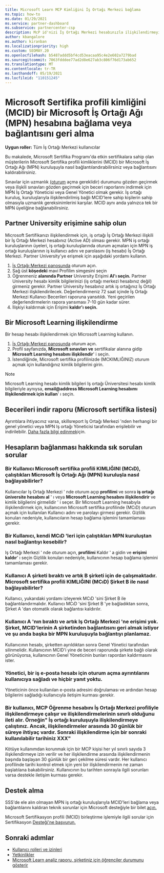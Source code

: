 ```yaml
---
title: Microsoft Learn MCP Kimliğini İş Ortağı Merkezi bağlama
ms.topic: how-to
ms.date: 01/29/2021
ms.service: partner-dashboard
ms.subservice: partnercenter-csp
description: McP id'nizi İş Ortağı Merkezi hesabınızla ilişkilendirmeyi öğrenin. Böylece, şirket yetkinliğe yönelik olarak benimsilen eğitim ve öğrenme yollarını görebilir.
author: kbangalore
ms.author: kiranban
ms.localizationpriority: high
ms.custom: SEOMAY.20
ms.openlocfilehash: b5487addd5bf4cd53eacaa95c4e2e602a7279bad
ms.sourcegitcommit: 7063fdddee77ad2d8e627ab3c806f76d173ab652
ms.translationtype: MT
ms.contentlocale: tr-TR
ms.lasthandoff: 05/19/2021
ms.locfileid: "110151245"
---
```

# <a name="link-or-unlink-a-microsoft-certification-profile-id-mcid-to-a-microsoft-partner-network-mpn-account"></a>Microsoft Sertifika profili kimliğini (MCID) bir Microsoft İş Ortağı Ağı (MPN) hesabına bağlama veya bağlantısını geri alma

**Uygun roller:** Tüm İş Ortağı Merkezi kullanıcılar

Bu makalede, Microsoft Sertifika Programı'da etkin sertifikalara sahip olan müşterilerin Microsoft Sertifika profili kimliklerini (MCID) bir Microsoft İş Ortağı Ağı (MPN) kuruluşuyla nasıl bağlantılandırabilirsiniz veya bağlantısını kaldırabilirsiniz.

Sınavlar için uzmanlık [(oturum](https://partner.microsoft.com/pcv/partnership/competencies) açma gereklidir) durumunu gözden geçirmek veya ilişkili sınavları gözden geçirmek için beceri raporlarını indirmek için MPN İş Ortağı Yöneticisi veya Genel Yönetici olmak gerekir. İş ortağı kuruluş, kuruluşlarıyla ilişkilendirilmiş bağlı MCID'lere sahip kişilerin sahip olmasıyla uzmanlık gereksinimlerini karşılar. MCID aynı anda yalnızca tek bir MPN üyeliğine bağlanabilirsiniz.

## <a name="get-partner-university-access"></a>Partner University erişimine sahip olun

Microsoft Sertifikanızı ilişkilendirmek için, iş ortağı İş Ortağı Merkezi ilişkili bir İş Ortağı Merkezi hesabınız (Active AD) olması gerekir. MPN iş ortağı kuruluşlarının üyeleri, iş ortağı kuruluşlarında oturum açmaları için MPN iş ortağı kuruluşlarının iş kullanıcı adını ve parolasını (iş hesabı) İş Ortağı Merkezi.
Partner University'ye erişmek için aşağıdaki yordamı kullanın.

1. [İş Ortağı Merkezi panosunda](https://partner.microsoft.com/dashboard/) oturum açın.
2. Sağ üst **köşedeki** mavi Profilim simgesini seçin
3. Öğrenmeniz **alanında Partner** University Erişimi **Al'ı seçin.** Partner University hesabı kimlik bilgilerinizi (iş ortağı merkezi hesabınız değil) girmeniz gerekir. Partner University hesabınız artık iş ortağınız İş Ortağı Merkezi ilişkilendirilecek. Değerlendirmeniz 72 saat içinde İş Ortağı Merkezi Kullanıcı Becerileri raporuna yansıtıldı. Yeni geçirilen değerlendirmelerin rapora yansıması 7-10 gün kadar sürer.
4. İlişkiyi kaldırmak için Erişimi **kaldır'ı seçin.**

## <a name="associate-a-microsoft-learning-account"></a>Bir Microsoft Learning ilişkilendirme

Bir hesap hesabı ilişkilendirmek için Microsoft Learning kullanın. 

1. [İş Ortağı Merkezi panosunda](https://partner.microsoft.com/dashboard/) oturum açın.
2. Profil sayfanızda, **Microsoft sınavları ve** sertifikalar alanına gidip **Microsoft Learning hesabını ilişkilendir**' i seçin.
3. İstendiğinde, Microsoft sertifika profilinizde (MCKIMLIĞINIZ) oturum açmak için kullandığınız kimlik bilgilerini girin.

>[!NOTE]
>Microsoft Learning hesabı kimlik bilgileri Iş ortağı Üniversitesi hesabı kimlik bilgileriyle aynıysa, **email@address Microsoft Learning hesabımı Ilişkilendirmek için kullan**' ı seçin.

## <a name="download-skills-report-microsoft-certification-list"></a>Becerileri indir raporu (Microsoft sertifika listesi)
Ayrıntılara ihtiyacınız varsa, skillsreport Iş Ortağı Merkezi 'nden herhangi bir genel yönetici veya MPN Iş ortağı Yöneticisi tarafından erişilebilir ve indirilebilir. [Daha fazla bilgi edinmek](./mpn-skills-report.md#view-skills-report-data)için.


## <a name="frequently-asked-questions-about-linking-accounts"></a>Hesapların bağlanması hakkında sık sorulan sorular

### <a name="how-can-a-user-link-their-microsoft-certification-profile-id-mcid-with-the-microsoft-partner-network-mpn-organization-they-work-for"></a>Bir Kullanıcı Microsoft sertifika profili KIMLIĞINI (MCıD), çalıştıkları Microsoft İş Ortağı Ağı (MPN) kuruluşla nasıl bağlayabilirler?

Kullanıcılar Iş Ortağı Merkezi ' nde oturum açıp **profilimi** ve sonra **iş ortağı üniversite hesabını al** ' ı veya **Microsoft Learning hesabını ilişkilendirir** ve kimlik bilgilerini girmelidir ' i seçer. Bir Microsoft Learning hesabıyla ilişkilendirmek için, kullanıcının Microsoft sertifika profilinde (MCıD) oturum açmak için kullanılan Kullanıcı adını ve parolayı girmesi gerekir. Gizlilik konuları nedeniyle, kullanıcıların hesap bağlama işlemini tamamlaması gerekir.  

### <a name="how-can-a-user-unlink-their-mcid-from-the-mpn-organization-they-work-for"></a>Bir Kullanıcı, kendi MCıD 'leri için çalıştıkları MPN kuruluştan nasıl bağlantıyı kesebilir?

Iş Ortağı Merkezi ' nde oturum açın, **profilimi** Kaldır ' a gidin ve **erişimi kaldır**' ı seçin Gizlilik konuları nedeniyle, kullanıcının hesap bağlama işlemini tamamlaması gerekir.

### <a name="the-user-left-company-a-and-now-works-for-company-b-how-can-they-link-their-microsoft-certification-profile-id-mcid-with-company-b"></a>Kullanıcı A şirketi bıraktı ve artık B şirketi için de çalışmaktadır. Microsoft sertifika profili KIMLIĞINI (MCıD) Şirket B ile nasıl bağlayabilirler?

Kullanıcı, yukarıdaki yordamı izleyerek MCıD 'sini Şirket B ile bağlantılandırmalıdır. Kullanıcı MCıD 'sini Şirket B 'ye bağladıktan sonra, Şirket A 'dan otomatik olarak bağlantısı kaldırılır.

### <a name="the-user-left-company-a-and-no-longer-has-access-to-partner-center-they-want-to-unlink-their-mcid-from-company-a-and-are-not-planning-to-link-it-with-another-mpn-organization-at-the-moment"></a>Kullanıcı A 'nın bıraktı ve artık Iş Ortağı Merkezi 'ne erişimi yok. Şirket, MCID'lerinin A şirketinden bağlantısını geri almak istiyor ve şu anda başka bir MPN kuruluşuyla bağlantıyı planlamaz.

Kullanıcının hesabı, şirketten ayrıldıktan sonra Genel Yönetici tarafından silinmelidir. Kullanıcının MCID'i yine de beceri raporunda şirkete bağlı olarak görünüyorsa, kullanıcının Genel Yöneticinin bunları rapordan kaldırmasını ister.

### <a name="the-admin-provided-sign-in-details-for-a-work-email-account-to-a-user-and-they-have-had-no-response"></a>Yönetici, bir iş e-posta hesabı için oturum açma ayrıntılarını kullanıcıya sağladı ve hiçbir yanıt yoktu.

Yöneticinin önce kullanılan e-posta adresini doğrulaması ve ardından hesap bilgilerini sağladığı kullanıcıyla iletişim kurması gerekir.

### <a name="a-user-tries-to-associate-their-mcp-learning-account-to-their-profile-in-partner-center-and-receives-a-message-that-their-association-is-limited-for-example-you-have-attempted-to-associate-with-a-partner-organization-however-we-require-a-period-of-30-days-between-associations-your-next-available-date-for-a-subsequent-association-is-xxx"></a>Bir kullanıcı, MCP Öğrenme hesabını İş Ortağı Merkezi profiliyle ilişkilendirmeye çalışır ve ilişkilendirmelerinin sınırlı olduğunu ileti alır. Örneğin" İş ortağı kuruluşuyla ilişkilendirmeye çalıştınız. Ancak, ilişkilendirmeler arasında 30 günlük bir süreye ihtiyaç vardır. Sonraki ilişkilendirme için bir sonraki kullanılabilir tarihiniz XXX"

Kötüye kullanımdan korunmak için bir MCP kişisi her yıl sınırlı sayıda 3 ilişkilendirmeye izin verilir ve her ilişkilendirme arasında ilişkilendirmenin başında başlayan 30 günlük bir geri çekilme süresi vardır. Her kullanıcı profilinde tarihi kontrol etmek için yeni bir ilişkilendirmenin ne zaman başlatılana bakabilirsiniz. Kullanıcının bu tarihten sonrayla ilgili sorunları varsa destekle iletişim kurması gerekir.  

## <a name="how-to-get-support"></a>Destek alma

SSS'de ele alın olmayan MPN iş ortağı kuruluşlarıyla MCID'leri bağlama veya bağlantılarını kaldıran teknik sorunlar için Microsoft desteğiyle bir bilet [açın.](https://partner.microsoft.com/support)

Microsoft Sertifikasyon profili (MCID) birleştirme işlemiyle ilgili sorular için Sertifikasyon [Desteği'ne başvurun.](https://aka.ms/mcpforum)

## <a name="next-steps"></a>Sonraki adımlar

- [Kullanıcı rolleri ve izinleri](./permissions-overview.md)
- [Yetkinlikler](https://partner.microsoft.com/membership/competencies)
- [Microsoft Learn analiz raporu, şirketiniz için öğrenciler durumunu gösterir](ms-learn-analytics.md)
